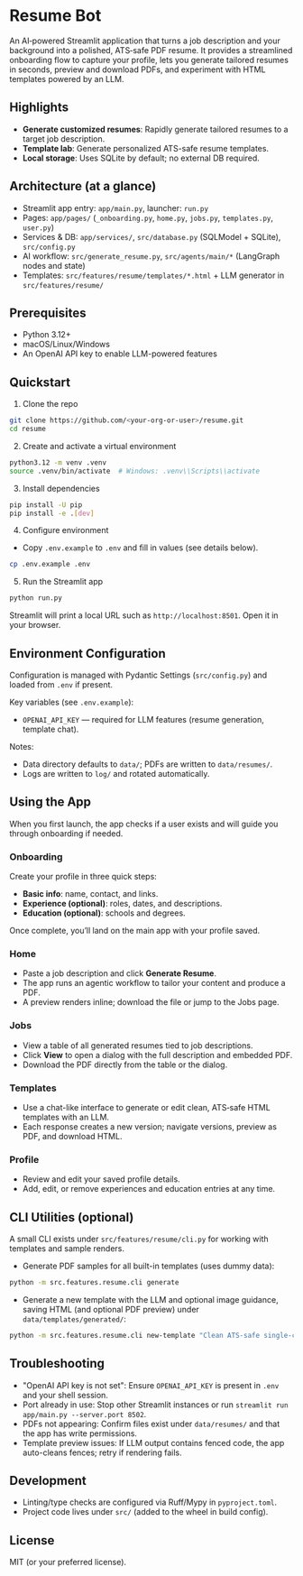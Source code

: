 # Resume Bot

An AI‑powered Streamlit application that turns a job description and your background into a polished, ATS‑safe PDF resume. It provides a streamlined onboarding flow to capture your profile, lets you generate tailored resumes in seconds, preview and download PDFs, and experiment with HTML templates powered by an LLM.

## Highlights
- **Generate customized resumes**: Rapidly generate tailored resumes to a target job description.
- **Template lab**: Generate personalized ATS-safe resume templates.
- **Local storage**: Uses SQLite by default; no external DB required.

## Architecture (at a glance)
- Streamlit app entry: `app/main.py`, launcher: `run.py`
- Pages: `app/pages/` (`_onboarding.py`, `home.py`, `jobs.py`, `templates.py`, `user.py`)
- Services & DB: `app/services/`, `src/database.py` (SQLModel + SQLite), `src/config.py`
- AI workflow: `src/generate_resume.py`, `src/agents/main/*` (LangGraph nodes and state)
- Templates: `src/features/resume/templates/*.html` + LLM generator in `src/features/resume/`

## Prerequisites
- Python 3.12+
- macOS/Linux/Windows
- An OpenAI API key to enable LLM-powered features

## Quickstart
1) Clone the repo
```bash
git clone https://github.com/<your-org-or-user>/resume.git
cd resume
```

2) Create and activate a virtual environment
```bash
python3.12 -m venv .venv
source .venv/bin/activate  # Windows: .venv\\Scripts\\activate
```

3) Install dependencies
```bash
pip install -U pip
pip install -e .[dev]
```

4) Configure environment
- Copy `.env.example` to `.env` and fill in values (see details below).
```bash
cp .env.example .env
```

5) Run the Streamlit app
```bash
python run.py
```
Streamlit will print a local URL such as `http://localhost:8501`. Open it in your browser.

## Environment Configuration
Configuration is managed with Pydantic Settings (`src/config.py`) and loaded from `.env` if present.

Key variables (see `.env.example`):
- `OPENAI_API_KEY` — required for LLM features (resume generation, template chat).

Notes:
- Data directory defaults to `data/`; PDFs are written to `data/resumes/`.
- Logs are written to `log/` and rotated automatically.

## Using the App
When you first launch, the app checks if a user exists and will guide you through onboarding if needed.

### Onboarding
Create your profile in three quick steps:
- **Basic info**: name, contact, and links.
- **Experience (optional)**: roles, dates, and descriptions.
- **Education (optional)**: schools and degrees.

Once complete, you’ll land on the main app with your profile saved.

### Home
- Paste a job description and click **Generate Resume**.
- The app runs an agentic workflow to tailor your content and produce a PDF.
- A preview renders inline; download the file or jump to the Jobs page.

### Jobs
- View a table of all generated resumes tied to job descriptions.
- Click **View** to open a dialog with the full description and embedded PDF.
- Download the PDF directly from the table or the dialog.

### Templates
- Use a chat-like interface to generate or edit clean, ATS‑safe HTML templates with an LLM.
- Each response creates a new version; navigate versions, preview as PDF, and download HTML.

### Profile
- Review and edit your saved profile details.
- Add, edit, or remove experiences and education entries at any time.

## CLI Utilities (optional)
A small CLI exists under `src/features/resume/cli.py` for working with templates and sample renders.

- Generate PDF samples for all built-in templates (uses dummy data):
```bash
python -m src.features.resume.cli generate
```

- Generate a new template with the LLM and optional image guidance, saving HTML (and optional PDF preview) under `data/templates/generated/`:
```bash
python -m src.features.resume.cli new-template "Clean ATS-safe single-column resume" --pdf
```

## Troubleshooting
- "OpenAI API key is not set": Ensure `OPENAI_API_KEY` is present in `.env` and your shell session.
- Port already in use: Stop other Streamlit instances or run `streamlit run app/main.py --server.port 8502`.
- PDFs not appearing: Confirm files exist under `data/resumes/` and that the app has write permissions.
- Template preview issues: If LLM output contains fenced code, the app auto-cleans fences; retry if rendering fails.

## Development
- Linting/type checks are configured via Ruff/Mypy in `pyproject.toml`.
- Project code lives under `src/` (added to the wheel in build config).

## License
MIT (or your preferred license).
